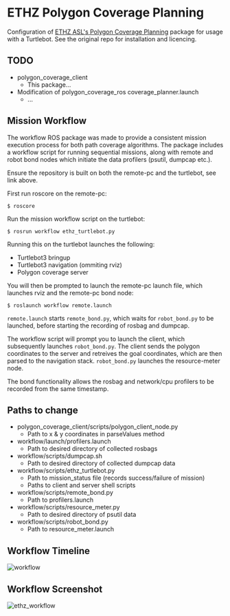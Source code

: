 # ETHZ Polygon Coverage Planning

Configuration of [ETHZ ASL's Polygon Coverage Planning](https://github.com/ethz-asl/polygon_coverage_planning) package for usage with a Turtlebot. See the original repo for installation and licencing.

## TODO

* polygon_coverage_client
  * This package...
* Modification of polygon_coverage_ros coverage_planner.launch
  * ...

## Mission Workflow

The workflow ROS package was made to provide a consistent mission execution process for both path coverage algorithms. The package includes a workflow script for running sequential missions, along with remote and robot bond nodes which initiate the data profilers (psutil, dumpcap etc.).

Ensure the repository is built on both the remote-pc and the turtlebot, see link above.

First run roscore on the remote-pc:

```
$ roscore
```

Run the mission workflow script on the turtlebot:

```
$ rosrun workflow ethz_turtlebot.py
```

Running this on the turtlebot launches the following:
- Turtlebot3 bringup
- Turtlebot3 navigation (ommiting rviz)
- Polygon coverage server

You will then be prompted to launch the remote-pc launch file, which launches rviz and the remote-pc bond node:

```
$ roslaunch workflow remote.launch
```

``` remote.launch ``` starts ``` remote_bond.py ```, which waits for ``` robot_bond.py ``` to be launched, before starting the recording of rosbag and dumpcap.


The workflow script will prompt you to launch the client, which subsequently launches ``` robot_bond.py ```. The client sends the polygon coordinates to the server and retreives the goal coordinates, which are then parsed to the navigation stack. ``` robot_bond.py ``` launches the resource-meter node. 

The bond functionality allows the rosbag and network/cpu profilers to be recorded from the same timestamp.

## Paths to change

* polygon_coverage_client/scripts/polygon_client_node.py
  * Path to x & y coordinates in parseValues method
* workflow/launch/profilers.launch
  * Path to desired directory of collected rosbags
* workflow/scripts/dumpcap.sh
  * Path to desired directory of collected dumpcap data
* workflow/scripts/ethz_turtlebot.py
  * Path to mission_status file (records success/failure of mission)
  * Paths to client and server shell scripts
* workflow/scripts/remote_bond.py
  * Path to profilers.launch
* workflow/scripts/resource_meter.py
  * Path to desired directory of psutil data
* workflow/scripts/robot_bond.py
  * Path to resource_meter.launch

## Workflow Timeline

![workflow](https://user-images.githubusercontent.com/22135172/126071268-4b75f676-e686-4ac9-abd7-10e3ced08e96.png)

## Workflow Screenshot

![ethz_workflow](https://user-images.githubusercontent.com/22135172/126071299-95f3c2f5-f32b-4e45-8265-2df9b5137a8c.png)


